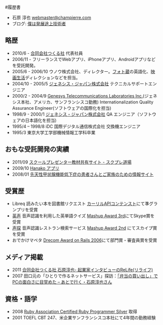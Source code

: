 #履歴書
* 石原 淳也 <webmaster@champierre.com>
* ブログ: [僕は発展途上技術者](http://blog.champierre.com/)

## 略歴
* 2010/6 - [合同会社つくる社](http://tsukurusha.com/) 代表社員
* 2006/11 - フリーランスでWebアプリ、iPhoneアプリ、Androidアプリなどを受託開発。
* 2005/6 - 2006/10 ウノウ株式会社、ディレクター。[フォト蔵](http://photozou.jp/)の英語化、[映画生活](http://cinema.pia.co.jp/)ディレクションなどを担当。
* 2004/10 - 2005/5 [ジェネシス・ジャパン株式会社](http://www.genesyslab.co.jp/) テクニカルサポートエンジニア
* 2000/2 - 2004/9 [Genesys Telecommunications Laboratories Inc.](http://www.genesyslab.com/)(ジェネシス本社、アメリカ、サンフランシスコ勤務) Internationalization Quality Assurance Engineer(ソフトウェアの国際化を担当)
* 1998/9 - 2000/1 [ジェネシス・ジャパン株式会社](http://www.genesyslab.co.jp/) QA エンジニア（ソフトウェアの日本語化を担当)
* 1995/4 – 1998/8 iDC 国際デジタル通信株式会社 交換機エンジニア
* 1995/3 東京大学工学部機械情報工学科卒業

## おもな受託開発の実績
* 2011/09 [スクールプレゼンター教材共有サイト - スクプレ道場](http://schoolpresenter.jp/)
* 2009/10 [Hanako アプリ](https://itunes.apple.com/jp/app/id409988078?mt=8)
* 2008/01 [先天性甲状腺機能低下症の患者さんとご家族のための情報サイト](http://kodomo-kenkou.com/)

## 受賞歴
* Libreq 読みたい本を図書館リクエスト [カーリルAPIコンテンスト](http://calil.jp/doc/contest.html)にて準グランプリを受賞
* [英声](http://blog.champierre.com/archives/579) 音声認識を利用した英単語クイズ [Mashup Award 3rd](http://jp.sun.com/mashupaward/3rd/award2.html)にてSkype賞を受賞
* [声探](http://koetan.champierre.com/) 音声認識レストラン検索サービス [Mashup Award 2nd](http://jp.sun.com/mashupaward/2nd/) にてスカイプ賞を受賞
* おでかけマペタ [Drecom Award on Rails 2006](http://itpro.nikkeibp.co.jp/article/NEWS/20060731/244792/)にて部門賞・審査員賞を受賞

## メディア掲載
* 2011 [合同会社つくる社 石原淳也- 起業家インタビューのReLife(リライフ)](http://www.bb-relife.jp/interview/vol0386.html)
* 2007 田口元の「ひとりで作るネットサービス」探訪：[「弁当の買い出し」でPCの面白さに目覚めた – あとで行く・石原淳也さん](http://bizmakoto.jp/bizid/articles/0705/23/news096.html)

## 資格・語学
* 2008 [Ruby Association Certified Ruby Programmer Silver](http://www.ruby-assn.org/ja/certification/examination.htm) 取得
* 2001 TOEFL CBT 247、米企業サンフランシスコ本社にて4年間の勤務経験
